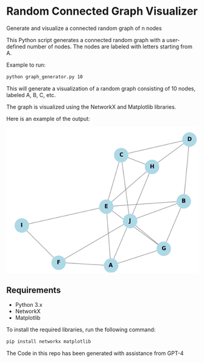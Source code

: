 # Random Connected Graph Visualizer
Generate and visualize a connected random graph of n nodes

This Python script generates a connected random graph with a user-defined number of nodes. The nodes are labeled with letters starting from A. 

Example to run: 
```bash
python graph_generator.py 10
```

This will generate a visualization of a random graph consisting of 10 nodes, labeled A, B, C, etc. 

The graph is visualized using the NetworkX and Matplotlib libraries.

Here is an example of the output:

![Sample Figure](./images/rg10nodes.png)

## Requirements

- Python 3.x
- NetworkX
- Matplotlib

To install the required libraries, run the following command:

```bash
pip install networkx matplotlib
```


The Code in this repo has been generated with assistance from GPT-4
